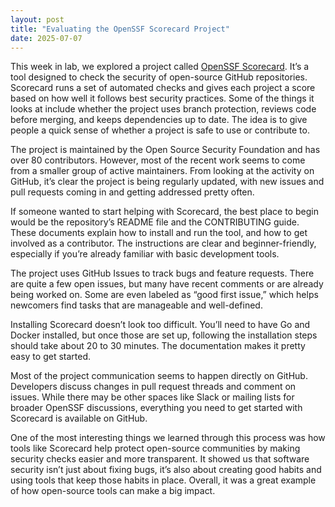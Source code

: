 ```yaml
---
layout: post
title: "Evaluating the OpenSSF Scorecard Project"
date: 2025-07-07
---
```


This week in lab, we explored a project called [OpenSSF Scorecard](https://github.com/ossf/scorecard). It’s a tool designed to check the security of open-source GitHub repositories. Scorecard runs a set of automated checks and gives each project a score based on how well it follows best security practices. Some of the things it looks at include whether the project uses branch protection, reviews code before merging, and keeps dependencies up to date. The idea is to give people a quick sense of whether a project is safe to use or contribute to.

The project is maintained by the Open Source Security Foundation and has over 80 contributors. However, most of the recent work seems to come from a smaller group of active maintainers. From looking at the activity on GitHub, it’s clear the project is being regularly updated, with new issues and pull requests coming in and getting addressed pretty often.

If someone wanted to start helping with Scorecard, the best place to begin would be the repository’s README file and the CONTRIBUTING guide. These documents explain how to install and run the tool, and how to get involved as a contributor. The instructions are clear and beginner-friendly, especially if you’re already familiar with basic development tools.

The project uses GitHub Issues to track bugs and feature requests. There are quite a few open issues, but many have recent comments or are already being worked on. Some are even labeled as “good first issue,” which helps newcomers find tasks that are manageable and well-defined.

Installing Scorecard doesn’t look too difficult. You’ll need to have Go and Docker installed, but once those are set up, following the installation steps should take about 20 to 30 minutes. The documentation makes it pretty easy to get started.

Most of the project communication seems to happen directly on GitHub. Developers discuss changes in pull request threads and comment on issues. While there may be other spaces like Slack or mailing lists for broader OpenSSF discussions, everything you need to get started with Scorecard is available on GitHub.

One of the most interesting things we learned through this process was how tools like Scorecard help protect open-source communities by making security checks easier and more transparent. It showed us that software security isn’t just about fixing bugs, it’s also about creating good habits and using tools that keep those habits in place. Overall, it was a great example of how open-source tools can make a big impact.
